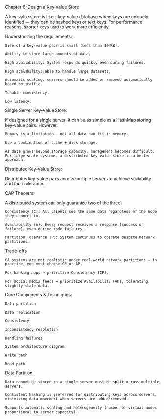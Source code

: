Chapter 6: Design a Key-Value Store

A key-value store is like a key-value database where keys are uniquely identified — they can be hashed keys or text keys. For performance reasons, shorter keys tend to work more efficiently.

  Understanding the requirements:
    
    Size of a key-value pair is small (less than 10 KB).
    
    Ability to store large amounts of data.
    
    High availability: System responds quickly even during failures.
    
    High scalability: able to handle large datasets.
    
    Automatic scaling: servers should be added or removed automatically based on traffic.
    
    Tunable consistency.
    
    Low latency.

Single Server Key-Value Store:

If designed for a single server, it can be as simple as a HashMap storing key-value pairs. However:

    Memory is a limitation — not all data can fit in memory.
    
    Use a combination of cache + disk storage.
    
    As data grows beyond storage capacity, management becomes difficult.
    For large-scale systems, a distributed key-value store is a better approach.

Distributed Key-Value Store:

Distributes key-value pairs across multiple servers to achieve scalability and fault tolerance.

CAP Theorem:

A distributed system can only guarantee two of the three:

    Consistency (C): All clients see the same data regardless of the node they connect to.
    
    Availability (A): Every request receives a response (success or failure), even during node failures.
    
    Partition Tolerance (P): System continues to operate despite network partitions.

Trade-offs:

    CA systems are not realistic under real-world network partitions — in practice, you must choose CP or AP.
    
    For banking apps → prioritize Consistency (CP).
    
    For social media feeds → prioritize Availability (AP), tolerating slightly stale data.

Core Components & Techniques:

    Data partition
    
    Data replication
    
    Consistency
    
    Inconsistency resolution
    
    Handling failures
    
    System architecture diagram
    
    Write path
    
    Read path

Data Partition:

    Data cannot be stored on a single server must be split across multiple servers.
    
    Consistent hashing is preferred for distributing keys across servers, minimizing data movement when servers are added/removed.
    
    Supports automatic scaling and heterogeneity (number of virtual nodes proportional to server capacity).

